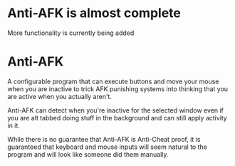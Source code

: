# Anti-AFK is almost complete
More functionality is currently being added

# Anti-AFK
A configurable program that can execute buttons and move your mouse when you are inactive to trick AFK punishing systems into thinking that you are active when you actually aren't. 

Anti-AFK can detect when you're inactive for the selected window even if you are alt tabbed doing stuff in the background and can still apply activity in it. 

While there is no guarantee that Anti-AFK is Anti-Cheat proof, it is guaranteed that keyboard and mouse inputs will seem natural to the program and will look like someone did them manually.
